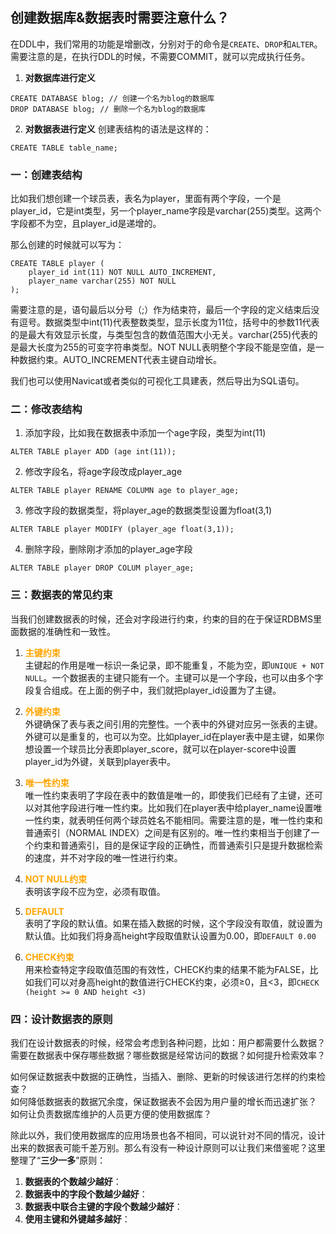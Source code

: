 ## 创建数据库&数据表时需要注意什么？

在DDL中，我们常用的功能是增删改，分别对于的命令是`CREATE`、`DROP`和`ALTER`。需要注意的是，在执行DDL的时候，不需要COMMIT，就可以完成执行任务。

1. **对数据库进行定义**
```
CREATE DATABASE blog; // 创建一个名为blog的数据库
DROP DATABASE blog; // 删除一个名为blog的数据库
```

2. **对数据表进行定义**
创建表结构的语法是这样的：
```
CREATE TABLE table_name;
```

### 一：创建表结构
比如我们想创建一个球员表，表名为player，里面有两个字段，一个是player_id，它是int类型，另一个player_name字段是varchar(255)类型。这两个字段都不为空，且player_id是递增的。

那么创建的时候就可以写为：
```
CREATE TABLE player (
    player_id int(11) NOT NULL AUTO_INCREMENT,
    player_name varchar(255) NOT NULL
);
```

需要注意的是，语句最后以分号（;）作为结束符，最后一个字段的定义结束后没有逗号。数据类型中int(11)代表整数类型，显示长度为11位，括号中的参数11代表的是最大有效显示长度，与类型包含的数值范围大小无关。varchar(255)代表的是最大长度为255的可变字符串类型。NOT NULL表明整个字段不能是空值，是一种数据约束。AUTO_INCREMENT代表主键自动增长。

我们也可以使用Navicat或者类似的可视化工具建表，然后导出为SQL语句。

### 二：修改表结构
1. 添加字段，比如我在数据表中添加一个age字段，类型为int(11)
```
ALTER TABLE player ADD (age int(11));
```

2. 修改字段名，将age字段改成player_age
```
ALTER TABLE player RENAME COLUMN age to player_age;
```

3. 修改字段的数据类型，将player_age的数据类型设置为float(3,1)
```
ALTER TABLE player MODIFY (player_age float(3,1));
```

4. 删除字段，删除刚才添加的player_age字段
```
ALTER TABLE player DROP COLUM player_age;
```

### 三：数据表的常见约束
当我们创建数据表的时候，还会对字段进行约束，约束的目的在于保证RDBMS里面数据的准确性和一致性。

1. **<font color=orange>主键约束</font>**
<br/>主键起的作用是唯一标识一条记录，即不能重复，不能为空，即`UNIQUE + NOT NULL`。一个数据表的主键只能有一个。主键可以是一个字段，也可以由多个字段复合组成。在上面的例子中，我们就把player_id设置为了主键。

2. **<font color=orange>外键约束</font>**
<br/>外键确保了表与表之间引用的完整性。一个表中的外键对应另一张表的主键。外键可以是重复的，也可以为空。比如player_id在player表中是主键，如果你想设置一个球员比分表即player_score，就可以在player-score中设置player_id为外键，关联到player表中。

3. **<font color=orange>唯一性约束</font>**
<br/>唯一性约束表明了字段在表中的数值是唯一的，即使我们已经有了主键，还可以对其他字段进行唯一性约束。比如我们在player表中给player_name设置唯一性约束，就表明任何两个球员姓名不能相同。需要注意的是，唯一性约束和普通索引（NORMAL INDEX）之间是有区别的。唯一性约束相当于创建了一个约束和普通索引，目的是保证字段的正确性，而普通索引只是提升数据检索的速度，并不对字段的唯一性进行约束。

4. **<font color=orange>NOT NULL约束</font>**
<br/>表明该字段不应为空，必须有取值。

5. **<font color=orange>DEFAULT</font>**
<br/>表明了字段的默认值。如果在插入数据的时候，这个字段没有取值，就设置为默认值。比如我们将身高height字段取值默认设置为0.00，即`DEFAULT 0.00`

6. **<font color=orange>CHECK约束</font>**
<br/>用来检查特定字段取值范围的有效性，CHECK约束的结果不能为FALSE，比如我们可以对身高height的数值进行CHECK约束，必须≥0，且<3，即`CHECK (height >= 0 AND height <3)`

### 四：设计数据表的原则
我们在设计数据表的时候，经常会考虑到各种问题，比如：用户都需要什么数据？需要在数据表中保存哪些数据？哪些数据是经常访问的数据？如何提升检索效率？

如何保证数据表中数据的正确性，当插入、删除、更新的时候该进行怎样的约束检查？
<br/>如何降低数据表的数据冗余度，保证数据表不会因为用户量的增长而迅速扩张？
<br/>如何让负责数据库维护的人员更方便的使用数据库？

除此以外，我们使用数据库的应用场景也各不相同，可以说针对不同的情况，设计出来的数据表可能千差万别。那么有没有一种设计原则可以让我们来借鉴呢？这里整理了“**三少一多**”原则：
1. **数据表的个数越少越好**：
2. **数据表中的字段个数越少越好**：
3. **数据表中联合主键的字段个数越少越好**：
4. **使用主键和外键越多越好**：